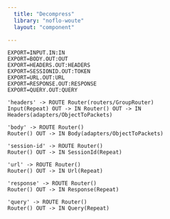```yaml
---
  title: "Decompress"
  library: "noflo-woute"
  layout: "component"

---
```


    EXPORT=INPUT.IN:IN
    EXPORT=BODY.OUT:OUT
    EXPORT=HEADERS.OUT:HEADERS
    EXPORT=SESSIONID.OUT:TOKEN
    EXPORT=URL.OUT:URL
    EXPORT=RESPONSE.OUT:RESPONSE
    EXPORT=QUERY.OUT:QUERY
    
    'headers' -> ROUTE Router(routers/GroupRouter)
    Input(Repeat) OUT -> IN Router() OUT -> IN Headers(adapters/ObjectToPackets)
    
    'body' -> ROUTE Router()
    Router() OUT -> IN Body(adapters/ObjectToPackets)
    
    'session-id' -> ROUTE Router()
    Router() OUT -> IN SessionId(Repeat)
    
    'url' -> ROUTE Router()
    Router() OUT -> IN Url(Repeat)
    
    'response' -> ROUTE Router()
    Router() OUT -> IN Response(Repeat)
    
    'query' -> ROUTE Router()
    Router() OUT -> IN Query(Repeat)
    
